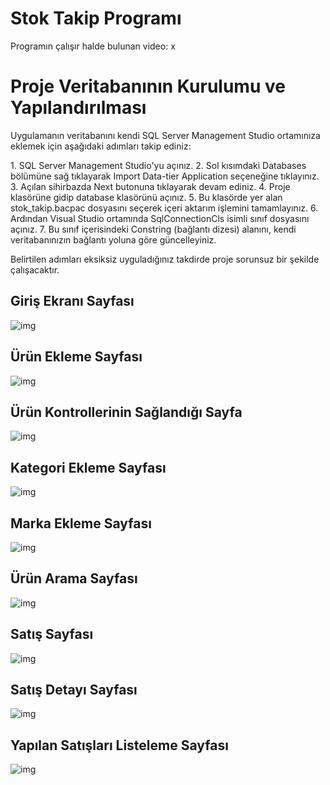 # Stok Takip Programı

<p>Programın çalışır halde bulunan video: x
 
# Proje Veritabanının Kurulumu ve Yapılandırılması
<p>Uygulamanın veritabanını kendi SQL Server Management Studio ortamınıza eklemek için aşağıdaki adımları takip ediniz:</p>
1. SQL Server Management Studio'yu açınız.
2. Sol kısımdaki Databases bölümüne sağ tıklayarak Import Data-tier Application seçeneğine tıklayınız.
3. Açılan sihirbazda Next butonuna tıklayarak devam ediniz.
4. Proje klasörüne gidip database klasörünü açınız.
5. Bu klasörde yer alan stok_takip.bacpac dosyasını seçerek içeri aktarım işlemini tamamlayınız.
6. Ardından Visual Studio ortamında SqlConnectionCls isimli sınıf dosyasını açınız.
7. Bu sınıf içerisindeki Constring (bağlantı dizesi) alanını, kendi veritabanınızın bağlantı yoluna göre güncelleyiniz.

Belirtilen adımları eksiksiz uyguladığınız takdirde proje sorunsuz bir şekilde çalışacaktır.

## Giriş Ekranı Sayfası

![img](ekranFotograflari/f_login.png)

## Ürün Ekleme Sayfası

![img](ekranFotograflari/f_product_add.png)

## Ürün Kontrollerinin Sağlandığı Sayfa

![img](ekranFotograflari/f_product_control.png)

## Kategori Ekleme Sayfası

![img](ekranFotograflari/f_category.png)

## Marka Ekleme Sayfası

![img](ekranFotograflari/f_brands.png)

## Ürün Arama Sayfası

![img](ekranFotograflari/f_search_product.png)

## Satış Sayfası

![img](ekranFotograflari/f_sales.png)

## Satış Detayı Sayfası

![img](ekranFotograflari/f_sales_detail.png)

## Yapılan Satışları Listeleme Sayfası

![img](ekranFotograflari/f_list_sales.png)
